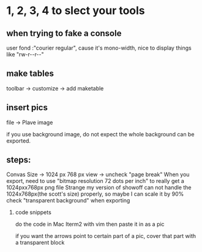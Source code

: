 # 1, 2, 3, 4 to slect your tools

## when trying to fake a console 
user fond :"courier regular", cause it's mono-width, nice to display things
like "rw-r--r--"
## make tables
toolbar -> customize -> add maketable
## insert pics

file -> Plave image

if you use background image, do not expect the whole background can be
exported.

## steps:

Convas Size -> 1024 px 768 px
view -> uncheck "page break"
When you export, need to use "bitmap resolution 72 dots per inch" to really
get a 1024pxx768px png file
Strange my version of showoff can not handle the 1024x768px(the scott's size)
properly, so maybe I can scale it by 90%
check "transparent background" when exporting

1. code snippets

   do the code in Mac Iterm2 with vim
   then paste it in as a pic

   if you want the arrows point to certain part of a pic, cover that part with
   a transparent block



